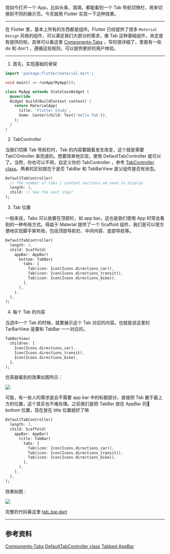 现如今打开一个 App，比如头条、滴滴，都能看到一个 Tab 导航切换栏，用来切换到不同的展示页。今天就用 Flutter 实现一下这种效果。

---

在 Flutter 里，基本上所有的东西都是组件。Flutter 已经提供了很多 `Material Design` 风格的组件，可以满足我们大部分的需求，像 Tab 这种基础组件，肯定是有提供的啦。具体可以看这里 [Components-Tabs](https://material.io/design/components/tabs.html#theming) ，写的很详细了，里面有一些 do 和 don't ，遵循这些规则，可以提供更好的用户体验。

---

1. 首先，实现基础的骨架

```dart
import 'package:flutter/material.dart';

void main() => runApp(MyApp());

class MyApp extends StatelessWidget {
  @override
  Widget build(BuildContext context) {
    return MaterialApp(
      title: 'Flutter Study',
      home: Center(child: Text('Hello Tab')),
    );
  }
}
```

2. TabController

当我们切换 Tab 导航栏时，Tab 的内容要跟着发生改变，这个就是需要 TabCOntroller 来完成的。想要简单地实现，使用 DefaultTabController 就可以了。当然，你也可以不用，自定义你的 TabController ，参考 [TabController class](https://docs.flutter.io/flutter/material/TabController-class.html)。两者的区别就在于是否 TabBar 和 TabBarView 是父组件是否有状态。

```dart
DefaultTabController(
  // The number of tabs / content sections we need to display
  length: 3,
  child: // See the next step!
);
```

3. Tab 位置

一般来说，Tabs 可以放置在顶部栏，如 app bar。这也是我们使用 App 时常会看到的一种布局方式。得益于 Material 提供了一个 Scaffold 组件，我们是可以很方便地实现脚手架布局，包括顶部导航栏、中间内容、底部导航等。

```dart
DefaultTabController(
  length: 3,
  child: Scaffold(
    appBar: AppBar(
      bottom: TabBar(
        tabs: [
          Tab(icon: Icon(Icons.directions_car)),
          Tab(icon: Icon(Icons.directions_transit)),
          Tab(icon: Icon(Icons.directions_bike)),
        ],
      ),
    ),
  ),
);
```

4. 每个 Tab 的内容

当选中一个 Tab 的时候，就要展示这个 Tab 对应的内容。也就是说这里的 TarBarView 是要和 TabBar 一一对应的。

```dart
TabBarView(
  children: [
    Icon(Icons.directions_car),
    Icon(Icons.directions_transit),
    Icon(Icons.directions_bike),
  ],
);

```
仿真器看到的效果如图所示：

![](../images/tab_bar/1.jpg)

可能，有一些人的需求是会不需要 app bar 中的标题部分，直接把 Tab 置于最上方的位置，这个其实也不难处理。之前我们是把 TabBar 放在 AppBar 的 bottom 位置，现在放在 title 位置就好了嘛
```dart
DefaultTabController(
  length: 3,
  child: Scaffold(
    appBar: AppBar(
      title: TabBar(
        tabs: [
          Tab(icon: Icon(Icons.directions_car)),
          Tab(icon: Icon(Icons.directions_transit)),
          Tab(icon: Icon(Icons.directions_bike)),
        ],
      ),
    ),
  ),
);
```
效果如图：

![](../images/tab_bar/2.jpg)

完整的代码看这里 [tab_bar.dart](../code/tab_bar.dart)

---
## 参考资料

[Components-Tabs](https://material.io/design/components/tabs.html#theming)
[DefaultTabController class](https://docs.flutter.io/flutter/material/DefaultTabController-class.html)
[Tabbed AppBar](https://flutter.io/docs/catalog/samples/tabbed-app-bar)
